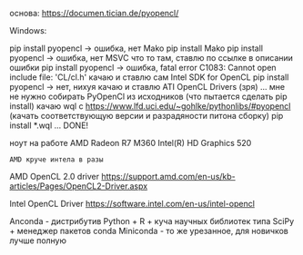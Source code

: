 основа: https://documen.tician.de/pyopencl/



Windows:

pip install pyopencl
	-> ошибка, нет Mako
pip install Mako
pip install pyopencl
	-> ошибка, нет MSVC что то там, 
	ставлю по ссылке в описании ошибки
pip install pyopencl
	-> ошибка, fatal error C1083: Cannot open include file: 'CL/cl.h'
	качаю и ставлю сам Intel SDK for OpenCL
	pip install pyopencl
-> нет, нихуя
	качаю и ставлю ATI OpenCL Drivers (зря)
...
мне не нужно собирать PyOpenCl из исходников (что пытается сделать pip install)
качаю wql с https://www.lfd.uci.edu/~gohlke/pythonlibs/#pyopencl (качать соответствующую версии и разрадяности питона сборку)
pip install *.wql
...
DONE!


ноут на работе
	AMD Radeon R7 M360
	Intel(R) HD Graphics 520

	AMD круче интела в разы

AMD OpenCL 2.0 driver
https://support.amd.com/en-us/kb-articles/Pages/OpenCL2-Driver.aspx

Intel OpenCL Driver
https://software.intel.com/en-us/intel-opencl


Anconda - дистрибутив Python + R + куча научных библиотек типа SciPy + менеджер пакетов conda
Miniconda - то же урезанное, для новичков лучше полную